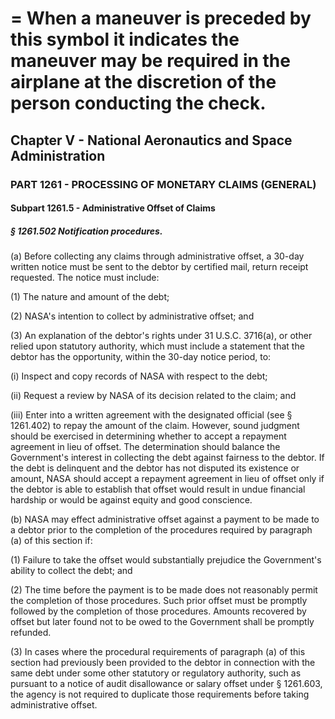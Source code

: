 
# = When a maneuver is preceded by this symbol it indicates the maneuver may be required in the airplane at the discretion of the person conducting the check.
## Chapter V - National Aeronautics and Space Administration
### PART 1261 - PROCESSING OF MONETARY CLAIMS (GENERAL)
#### Subpart 1261.5 - Administrative Offset of Claims
##### § 1261.502 Notification procedures.

(a) Before collecting any claims through administrative offset, a 30-day written notice must be sent to the debtor by certified mail, return receipt requested. The notice must include:

(1) The nature and amount of the debt;

(2) NASA's intention to collect by administrative offset; and

(3) An explanation of the debtor's rights under 31 U.S.C. 3716(a), or other relied upon statutory authority, which must include a statement that the debtor has the opportunity, within the 30-day notice period, to:

(i) Inspect and copy records of NASA with respect to the debt;

(ii) Request a review by NASA of its decision related to the claim; and

(iii) Enter into a written agreement with the designated official (see § 1261.402) to repay the amount of the claim. However, sound judgment should be exercised in determining whether to accept a repayment agreement in lieu of offset. The determination should balance the Government's interest in collecting the debt against fairness to the debtor. If the debt is delinquent and the debtor has not disputed its existence or amount, NASA should accept a repayment agreement in lieu of offset only if the debtor is able to establish that offset would result in undue financial hardship or would be against equity and good conscience.

(b) NASA may effect administrative offset against a payment to be made to a debtor prior to the completion of the procedures required by paragraph (a) of this section if:

(1) Failure to take the offset would substantially prejudice the Government's ability to collect the debt; and

(2) The time before the payment is to be made does not reasonably permit the completion of those procedures. Such prior offset must be promptly followed by the completion of those procedures. Amounts recovered by offset but later found not to be owed to the Government shall be promptly refunded.

(3) In cases where the procedural requirements of paragraph (a) of this section had previously been provided to the debtor in connection with the same debt under some other statutory or regulatory authority, such as pursuant to a notice of audit disallowance or salary offset under § 1261.603, the agency is not required to duplicate those requirements before taking administrative offset.
